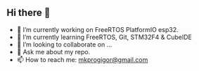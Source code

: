 ## Hi there 👋

- 🔭 I’m currently working on FreeRTOS PlatformIO esp32.
- 🌱 I’m currently learning FreeRTOS, Git, STM32F4 & CubeIDE
- 👯 I’m looking to collaborate on ...
- 💬 Ask me about my repo.
- 📫 How to reach me: mkprogigor@gmail.com

